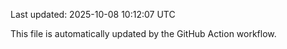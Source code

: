 Last updated: 2025-10-08 10:12:07 UTC

This file is automatically updated by the GitHub Action workflow.
